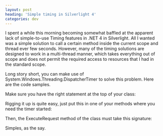 ```yaml
---
layout: post
heading: 'Simple timing in Silverlight 4'
categories: dev
---
```


I spent a while this morning becoming somewhat baffled at the apparent lack of simple-to-use Timing features in .NET 4 in Silverlight. All I wanted was a simple solution to call a certain method inside the current scope and thread ever few seconds. However, many of the timing solutions are designed to work in a multi-thread manner, which takes everything out of scope and does not permit the required access to resources that I had in the standard scope.

Long story short, you can make use of System.Windows.Threading.DispatcherTimer to solve this problem. Here are the code samples.

Make sure you have the right statement at the top of your class:

Rigging it up is quite easy, just put this in one of your methods where you need the timer started:

Then, the ExecuteRequest method of the class must take this signature:

Simples, as the say.